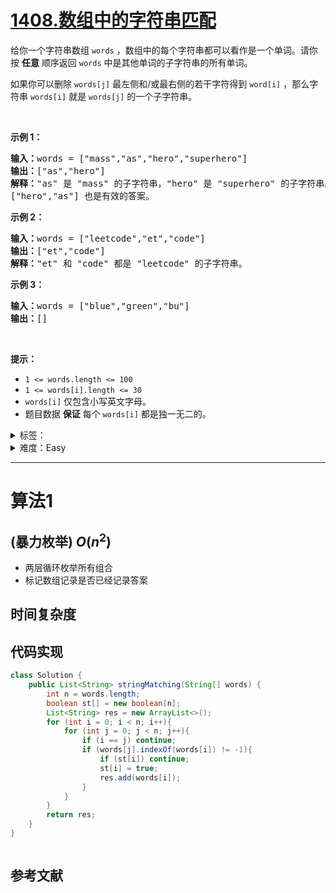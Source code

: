 # [1408.数组中的字符串匹配](https://leetcode.cn/problems/string-matching-in-an-array/)

<p>给你一个字符串数组 <code>words</code> ，数组中的每个字符串都可以看作是一个单词。请你按 <strong>任意</strong> 顺序返回 <code>words</code> 中是其他单词的子字符串的所有单词。</p>

<p>如果你可以删除 <code>words[j]</code>&nbsp;最左侧和/或最右侧的若干字符得到 <code>word[i]</code> ，那么字符串 <code>words[i]</code> 就是 <code>words[j]</code> 的一个子字符串。</p>

<p>&nbsp;</p>

<p><strong>示例 1：</strong></p>

<pre><strong>输入：</strong>words = [&quot;mass&quot;,&quot;as&quot;,&quot;hero&quot;,&quot;superhero&quot;]
<strong>输出：</strong>[&quot;as&quot;,&quot;hero&quot;]
<strong>解释：</strong>&quot;as&quot; 是 &quot;mass&quot; 的子字符串，&quot;hero&quot; 是 &quot;superhero&quot; 的子字符串。
[&quot;hero&quot;,&quot;as&quot;] 也是有效的答案。
</pre>

<p><strong>示例 2：</strong></p>

<pre><strong>输入：</strong>words = [&quot;leetcode&quot;,&quot;et&quot;,&quot;code&quot;]
<strong>输出：</strong>[&quot;et&quot;,&quot;code&quot;]
<strong>解释：</strong>&quot;et&quot; 和 &quot;code&quot; 都是 &quot;leetcode&quot; 的子字符串。
</pre>

<p><strong>示例 3：</strong></p>

<pre><strong>输入：</strong>words = [&quot;blue&quot;,&quot;green&quot;,&quot;bu&quot;]
<strong>输出：</strong>[]
</pre>

<p>&nbsp;</p>

<p><strong>提示：</strong></p>

<ul>
	<li><code>1 &lt;= words.length &lt;= 100</code></li>
	<li><code>1 &lt;= words[i].length &lt;= 30</code></li>
	<li><code>words[i]</code> 仅包含小写英文字母。</li>
	<li>题目数据 <strong>保证</strong> 每个 <code>words[i]</code> 都是独一无二的。</li>
</ul>


<details>
<summary>标签：</summary>
['字符串', '字符串匹配']
</details>

<details>
<summary>难度：Easy</summary>
喜欢：33
</details>


----------

# 算法1

## (暴力枚举)  $O(n^2)$

- 两层循环枚举所有组合
- 标记数组记录是否已经记录答案

## 时间复杂度

## 代码实现

```java []
class Solution {
    public List<String> stringMatching(String[] words) {
        int n = words.length;
        boolean st[] = new boolean[n];
        List<String> res = new ArrayList<>();
        for (int i = 0; i < n; i++){
            for (int j = 0; j < n; j++){
                if (i == j) continue;
                if (words[j].indexOf(words[i]) != -1){
                    if (st[i]) continue;
                    st[i] = true;
                    res.add(words[i]);
                }
            }
        }
        return res;
    }
}
```

```cpp []

```

## 参考文献


